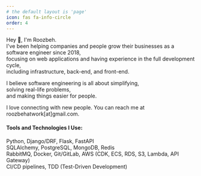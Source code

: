 ```yaml
---
# the default layout is 'page'
icon: fas fa-info-circle
order: 4
---
```


Hey 👋, I'm Roozbeh.\
I've been helping companies and people grow their businesses as a software engineer since 2018,\
focusing on web applications and having experience in the full development cycle,\
including infrastructure, back-end, and front-end.

I believe software engineering is all about simplifying,\
solving real-life problems,\
and making things easier for people. 

I love connecting with new people. You can reach me at roozbehatwork[at]gmail.com.

#### Tools and Technologies I Use:

Python, Django/DRF, Flask, FastAPI<br/>
SQLAlchemy, PostgreSQL, MongoDB, Redis<br/>
RabbitMQ, Docker, Git/GitLab, AWS (CDK, ECS, RDS, S3, Lambda, API Gateway)<br/>
CI/CD pipelines, TDD (Test-Driven Development)<br/>

